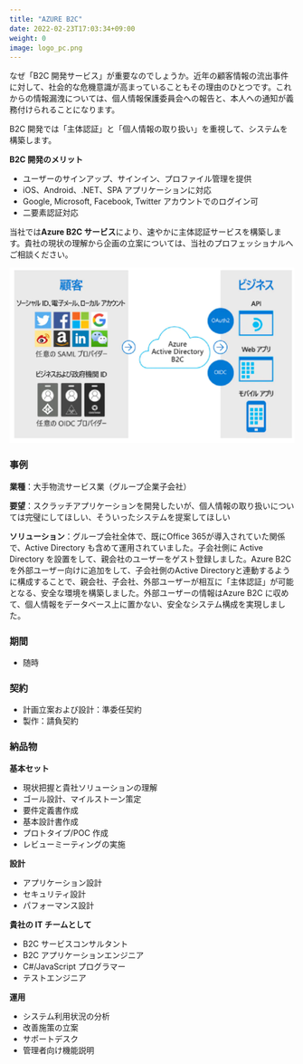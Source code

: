 ```yaml
---
title: "AZURE B2C"
date: 2022-02-23T17:03:34+09:00
weight: 0
image: logo_pc.png
---
```


なぜ「B2C 開発サービス」が重要なのでしょうか。近年の顧客情報の流出事件に対して、社会的な危機意識が高まっていることもその理由のひとつです。これからの情報漏洩については、個人情報保護委員会への報告と、本人への通知が義務付けられることになります。

B2C 開発では「主体認証」と「個人情報の取り扱い」を重視して、システムを構築します。

**B2C 開発のメリット**

- ユーザーのサインアップ、サインイン、プロファイル管理を提供
- iOS、Android、.NET、SPA アプリケーションに対応
- Google, Microsoft, Facebook, Twitter アカウントでのログイン可
- 二要素認証対応

当社では**Azure B2C サービス**により、速やかに主体認証サービスを構築します。貴社の現状の理解から企画の立案については、当社のプロフェッショナルへご相談ください。

![ Image is not Available !](azure-b2c.webp)

### 事例

**業種**：大手物流サービス業（グループ企業子会社）

**要望**：スクラッチアプリケーションを開発したいが、個人情報の取り扱いについては完璧にしてほしい、そういったシステムを提案してほしい

**ソリューション**：グループ会社全体で、既にOffice 365が導入されていた関係で、Active Directory も含めて運用されていました。子会社側に Active Directory を設置をして、親会社のユーザーをゲスト登録しました。Azure B2C を外部ユーザー向けに追加をして、子会社側のActive Directoryと連動するように構成することで、親会社、子会社、外部ユーザーが相互に「主体認証」が可能となる、安全な環境を構築しました。外部ユーザーの情報はAzure B2C に収めて、個人情報をデータベース上に置かない、安全なシステム構成を実現しました。


### 期間
- 随時

### 契約

- 計画立案および設計：準委任契約
- 製作：請負契約

### 納品物

**基本セット**

- 現状把握と貴社ソリューションの理解
- ゴール設計、マイルストーン策定
- 要件定義書作成
- 基本設計書作成
- プロトタイプ/POC 作成
- レビューミーティングの実施



**設計**

- アプリケーション設計
- セキュリティ設計
- パフォーマンス設計

**貴社の IT チームとして**

- B2C サービスコンサルタント
- B2C アプリケーションエンジニア
- C#/JavaScript プログラマー
- テストエンジニア

**運用**

- システム利用状況の分析
- 改善施策の立案
- サポートデスク
- 管理者向け機能説明